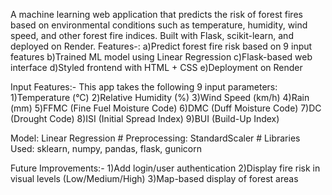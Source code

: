 A machine learning web application that predicts the risk of forest fires based on environmental conditions such as temperature, humidity, wind speed, and other forest fire indices. Built with Flask, scikit-learn, and deployed on Render.
Features-:
a)Predict forest fire risk based on 9 input features
b)Trained ML model using Linear Regression
c)Flask-based web interface
d)Styled frontend with HTML + CSS
e)Deployment on Render

Input Features:-
This app takes the following 9 input parameters:
1)Temperature (°C)
2)Relative Humidity (%)
3)Wind Speed (km/h)
4)Rain (mm)
5)FFMC (Fine Fuel Moisture Code)
6)DMC (Duff Moisture Code)
7)DC (Drought Code)
8)ISI (Initial Spread Index)
9)BUI (Build-Up Index)

Model: Linear Regression  #
Preprocessing: StandardScaler #
Libraries Used: sklearn, numpy, pandas, flask, gunicorn

Future Improvements:-
1)Add login/user authentication
2)Display fire risk in visual levels (Low/Medium/High)
3)Map-based display of forest areas

